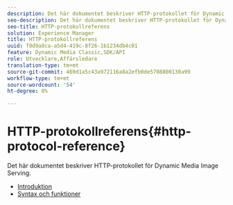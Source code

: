 ```yaml
---
description: Det här dokumentet beskriver HTTP-protokollet för Dynamic Media Image Serving.
seo-description: Det här dokumentet beskriver HTTP-protokollet för Dynamic Media Image Serving.
seo-title: HTTP-protokollreferens
solution: Experience Manager
title: HTTP-protokollreferens
uuid: f0d9a8ca-a5d4-419c-8f26-1b1234db4c01
feature: Dynamic Media Classic,SDK/API
role: Utvecklare,Affärsledare
translation-type: tm+mt
source-git-commit: 469d1a5c43a972116a8a2efb0de5708800130a99
workflow-type: tm+mt
source-wordcount: '54'
ht-degree: 0%

---
```



# HTTP-protokollreferens{#http-protocol-reference}

Det här dokumentet beskriver HTTP-protokollet för Dynamic Media Image Serving.

* [Introduktion](/help/aem-is-ir-api/is-api/http-ref/image-serving-api-ref/c-http-protocol-reference/c-introduction/c-introduction.md)
* [Syntax och funktioner](/help/aem-is-ir-api/is-api/http-ref/image-serving-api-ref/c-http-protocol-reference/c-syntax-and-features/c-syntax-and-features.md)
